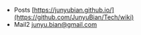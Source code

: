 - Posts [https://junyubian.github.io/](https://github.com/JunyuBian/Tech/wiki)
- Mail2 junyu.bian@gmail.com
